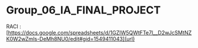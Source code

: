 # Group_06_IA_FINAL_PROJECT

RACI : [https://docs.google.com/spreadsheets/d/1GZIW5QWtFTe7l__D2wJcSMtNZK0W2wZmls-DeMh8NU0/edit#gid=1549411043](url)
